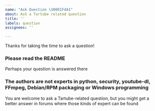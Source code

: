 ```yaml
---
name: "Ask Question \U0001F4A1"
about: Ask a Tartube related question
title: ''
labels: question
assignees: ''

---
```


Thanks for taking the time to ask a question! 

### Please read the README
Perhaps your question is answered there

### The authors are not experts in python, security, youtube-dl, FFmpeg, Debian/RPM packaging or Windows programming
You are welcome to ask a Tartube-related question, but you might get a better answer in forums where those kinds of expert can be found
